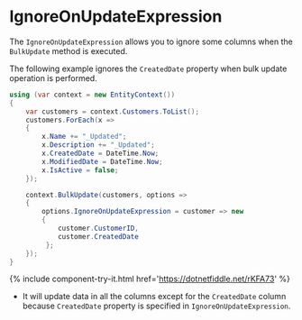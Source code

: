 # IgnoreOnUpdateExpression

The `IgnoreOnUpdateExpression` allows you to ignore some columns when the `BulkUpdate` method is executed.

The following example ignores the `CreatedDate` property when bulk update operation is performed.

```csharp
using (var context = new EntityContext())
{	
    var customers = context.Customers.ToList();
    customers.ForEach(x => 
    { 
        x.Name += "_Updated"; 
        x.Description += "_Updated"; 
        x.CreatedDate = DateTime.Now; 
        x.ModifiedDate = DateTime.Now; 
        x.IsActive = false; 
    });

    context.BulkUpdate(customers, options => 
    {
        options.IgnoreOnUpdateExpression = customer => new 
        {
            customer.CustomerID,  
            customer.CreatedDate
         };
    });
}
```

{% include component-try-it.html href='https://dotnetfiddle.net/rKFA73' %}

 - It will update data in all the columns except for the `CreatedDate` column because `CreatedDate` property is specified in `IgnoreOnUpdateExpression`. 
